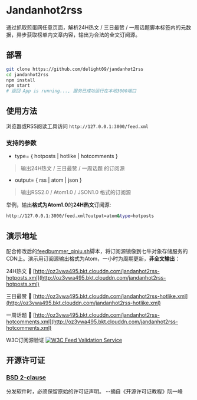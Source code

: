# Jandanhot2rss

通过抓取煎蛋网任意页面，解析24H热文 / 三日最赞 / 一周话题脚本标签内的元数据，异步获取榜单内文章内容，输出为合法的全文订阅源。

## 部署

```bash
git clone https://github.com/delight09/jandanhot2rss
cd jandanhot2rss
npm install
npm start
# 返回 App is running..., 服务已成功运行在本地3000端口
```

## 使用方法

浏览器或RSS阅读工具访问 `http://127.0.0.1:3000/feed.xml`

### 支持的参数

* type= { hotposts | hotlike | hotcomments }

> 输出24H热文 / 三日最赞 / 一周话题 的订阅源

* output= { rss | atom | json }

> 输出RSS2.0 / Atom1.0 / JSON1.0 格式的订阅源

举例，输出**格式为Atom1.0**的**24H热文**订阅源:

```bash
http://127.0.0.1:3000/feed.xml?output=atom&type=hotposts
```

## 演示地址

配合修改后的[feedbummer_qiniu.sh](https://github.com/delight09/gadgets/blob/master/network/feedbummer_qiniu.sh)脚本，将订阅源镜像到七牛对象存储服务的CDN上。演示用订阅源输出格式为Atom，一小时为周期更新，**非全文输出**：

24H热文 🐥 [http://oz3vwa495.bkt.clouddn.com/jandanhot2rss-hotposts.xml](http://oz3vwa495.bkt.clouddn.com/jandanhot2rss-hotposts.xml)

三日最赞 🐥 [http://oz3vwa495.bkt.clouddn.com/jandanhot2rss-hotlike.xml](http://oz3vwa495.bkt.clouddn.com/jandanhot2rss-hotlike.xml)

一周话题 🐥 [http://oz3vwa495.bkt.clouddn.com/jandanhot2rss-hotcomments.xml](http://oz3vwa495.bkt.clouddn.com/jandanhot2rss-hotcomments.xml)

W3C订阅源验证 [![W3C Feed Validation Service](https://validator.w3.org/feed/images/valid-atom.png)](https://validator.w3.org/feed/check.cgi?url=http%3A%2F%2Foz3vwa495.bkt.clouddn.com%2Fjandanhot2rss-hotposts.xml)

## 开源许可证

### [BSD 2-clause](https://choosealicense.com/licenses/bsd-2-clause/)

分发软件时，必须保留原始的许可证声明。    --摘自《开源许可证教程》阮一峰
